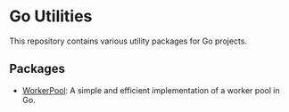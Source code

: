 # Go Utilities

This repository contains various utility packages for Go projects.

## Packages

- [WorkerPool](workerpool/README.md): A simple and efficient implementation of a worker pool in Go.
